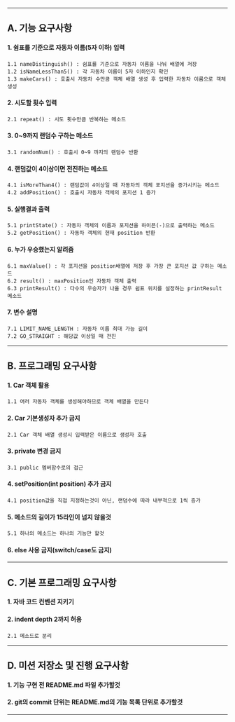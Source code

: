 ---------------------------------------------------------
## A. 기능 요구사항
#### 1. 쉼표를 기준으로 자동차 이름(5자 이하) 입력
```
1.1 nameDistinguish() : 쉼표를 기준으로 자동차 이름을 나눠 배열에 저장
1.2 isNameLessThan5() : 각 자동차 이름이 5자 이하인지 확인
1.3 makeCars() : 호출시 자동차 수만큼 객체 배열 생성 후 입력한 자동차 이름으로 객체 생성
```

#### 2. 시도할 횟수 입력
```
2.1 repeat() : 시도 횟수만큼 반복하는 메소드
```

#### 3. 0~9까지 랜덤수 구하는 메소드
```
3.1 randomNum() : 호출시 0~9 까지의 랜덤수 반환
```

#### 4. 랜덤값이 4이상이면 전진하는 메소드
```
4.1 isMoreThan4() : 랜덤값이 4이상일 때 자동차의 객체 포지션을 증가시키는 메소드
4.2 addPosition() : 호출시 자동차 객체의 포지션 1 증가
```

#### 5. 실행결과 출력
```
5.1 printState() : 자동차 객체의 이름과 포지션을 하이픈(-)으로 출력하는 메소드
5.2 getPosition() : 자동차 객체의 현재 position 반환
```

#### 6. 누가 우승했는지 알려줌
```
6.1 maxValue() : 각 포지션을 position배열에 저장 후 가장 큰 포지션 값 구하는 메소드
6.2 result() : maxPosition인 자동차 객체 출력
6.3 printResult() : 다수의 우승자가 나올 경우 쉼표 위치를 설정하는 printResult 메소드
```

#### 7. 변수 설명
```
7.1 LIMIT_NAME_LENGTH : 자동차 이름 최대 가능 길이
7.2 GO_STRAIGHT : 해당값 이상일 때 전진
```

---------------------------------------------------------
## B. 프로그래밍 요구사항
#### 1. Car 객체 활용
```
1.1 여러 자동차 객체를 생성해야하므로 객체 배열을 만든다
```

#### 2. Car 기본생성자 추가 금지
```
2.1 Car 객체 배열 생성시 입력받은 이름으로 생성자 호출
```

#### 3. private 변경 금지
```
3.1 public 멤버함수로의 접근
```

#### 4. setPosition(int position) 추가 금지
```
4.1 position값을 직접 지정하는것이 아닌, 랜덤수에 따라 내부적으로 1씩 증가
```

#### 5. 메소드의 길이가 15라인이 넘지 않을것
```
5.1 하나의 메소드는 하나의 기능만 할것
```

#### 6. else 사용 금지(switch/case도 금지)

---------------------------------------------------------
## C. 기본 프로그래밍 요구사항
#### 1. 자바 코드 컨벤션 지키기

#### 2. indent depth 2까지 허용
```
2.1 메소드로 분리
```

---------------------------------------------------------
## D. 미션 저장소 및 진행 요구사항
#### 1. 기능 구현 전 README.md 파일 추가할것

#### 2. git의 commit 단위는 README.md의 기능 목록 단위로 추가할것
---------------------------------------------------------
